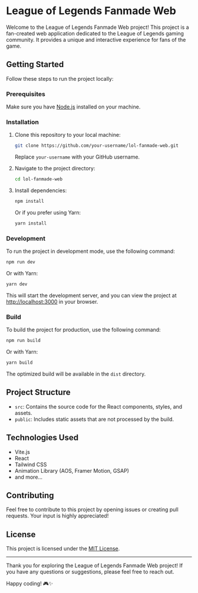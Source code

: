 # League of Legends Fanmade Web

Welcome to the League of Legends Fanmade Web project! This project is a fan-created web application dedicated to the League of Legends gaming community. It provides a unique and interactive experience for fans of the game.

## Getting Started

Follow these steps to run the project locally:

### Prerequisites

Make sure you have [Node.js](https://nodejs.org/) installed on your machine.

### Installation

1. Clone this repository to your local machine:

   ```bash
   git clone https://github.com/your-username/lol-fanmade-web.git
   ```

   Replace `your-username` with your GitHub username.

2. Navigate to the project directory:

   ```bash
   cd lol-fanmade-web
   ```

3. Install dependencies:

   ```bash
   npm install
   ```

   Or if you prefer using Yarn:

   ```bash
   yarn install
   ```

### Development

To run the project in development mode, use the following command:

```bash
npm run dev
```

Or with Yarn:

```bash
yarn dev
```

This will start the development server, and you can view the project at [http://localhost:3000](http://localhost:3000) in your browser.

### Build

To build the project for production, use the following command:

```bash
npm run build
```

Or with Yarn:

```bash
yarn build
```

The optimized build will be available in the `dist` directory.

## Project Structure

- `src`: Contains the source code for the React components, styles, and assets.
- `public`: Includes static assets that are not processed by the build.

## Technologies Used

- Vite.js
- React
- Tailwind CSS
- Animation Library (AOS, Framer Motion, GSAP)
- and more...

## Contributing

Feel free to contribute to this project by opening issues or creating pull requests. Your input is highly appreciated!

## License

This project is licensed under the [MIT License](LICENSE).

---

Thank you for exploring the League of Legends Fanmade Web project! If you have any questions or suggestions, please feel free to reach out.

Happy coding! 🎮✨